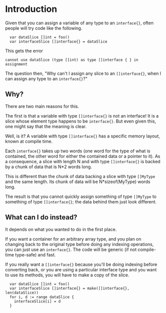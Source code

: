 # Introduction

Given that you can assign a variable of any type to an ` interface{} `, often people will try code like the following.
```
  var dataSlice []int = foo()
  var interfaceSlice []interface{} = dataSlice
```
This gets the error
```
cannot use dataSlice (type []int) as type []interface { } in assignment
```

The question then, "Why can't I assign any slice to an ` []interface{} `, when I can assign any type to an ` interface{} `?"

## Why?

There are two main reasons for this.

The first is that a variable with type ` []interface{} ` is not an interface! It is a slice whose element type happens to be ` interface{} `. But even given this, one might say that the meaning is clear.

Well, is it? A variable with type ` []interface{} ` has a specific memory layout, known at compile time.

Each ` interface{} ` takes up two words (one word for the type of what is contained, the other word for either the contained data or a pointer to it). As a consequence, a slice with length N and with type ` []interface{} ` is backed by a chunk of data that is N\*2 words long.

This is different than the chunk of data backing a slice with type ` []MyType ` and the same length. Its chunk of data will be N\*sizeof(MyType) words long.

The result is that you cannot quickly assign something of type ` []MyType ` to something of type ` []interface{} `; the data behind them just look different.

## What can I do instead?

It depends on what you wanted to do in the first place.

If you want a container for an arbitrary array type, and you plan on changing back to the original type before doing any indexing operations, you can just use an ` interface{} `. The code will be generic (if not compile-time type-safe) and fast.

If you really want a ` []interface{} ` because you'll be doing indexing before converting back, or you are using a particular interface type and you want to use its methods, you will have to make a copy of the slice.
```
  var dataSlice []int = foo()
  var interfaceSlice []interface{} = make([]interface{}, len(dataSlice))
  for i, d := range dataSlice {
    interfaceSlice[i] = d
  }
```